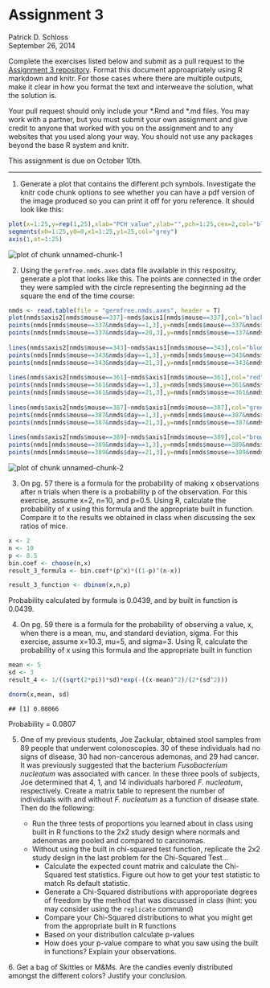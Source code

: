 # Assignment 3
Patrick D. Schloss  
September 26, 2014  

Complete the exercises listed below and submit as a pull request to the [Assignment 3 repository](http://www.github.com/microbialinformatics/assignment03).  Format this document approapriately using R markdown and knitr. For those cases where there are multiple outputs, make it clear in how you format the text and interweave the solution, what the solution is.

Your pull request should only include your *.Rmd and *.md files. You may work with a partner, but you must submit your own assignment and give credit to anyone that worked with you on the assignment and to any websites that you used along your way. You should not use any packages beyond the base R system and knitr.

This assignment is due on October 10th.

------

1.  Generate a plot that contains the different pch symbols. Investigate the knitr code chunk options to see whether you can have a pdf version of the image produced so you can print it off for yoru reference. It should look like this:

   

```r
plot(x=1:25,y=rep(1,25),xlab="PCH value",ylab="",pch=1:25,cex=2,col="black",type="p", main="PCH Symbols",axes=F)
segments(x0=1:25,y0=0,x1=1:25,y1=25,col="grey")
axis(1,at=1:25)
```

![plot of chunk unnamed-chunk-1](./README_files/figure-html/unnamed-chunk-1.png) 


2.  Using the `germfree.nmds.axes` data file available in this respositry, generate a plot that looks like this. The points are connected in the order they were sampled with the circle representing the beginning ad the square the end of the time course:

    

```r
nmds <- read.table(file = "germfree.nmds.axes", header = T)
plot(nmds$axis2[nmds$mouse==337]~nmds$axis1[nmds$mouse==337],col="black",type="l",xlab="NMDS Axis 1",ylab="NMDS Axis 2",ylim=c(-0.6,0.4),xlim=c(-0.4,0.8))
points(nmds[nmds$mouse==337&nmds$day==1,3],y=nmds[nmds$mouse==337&nmds$day==1,4],pch=16,col="black",cex=1.5)
points(nmds[nmds$mouse==337&nmds$day==20,3],y=nmds[nmds$mouse==337&nmds$day==20,4],pch=15,col="black",cex=1.5)
      
lines(nmds$axis2[nmds$mouse==343]~nmds$axis1[nmds$mouse==343],col="blue",type="l")
points(nmds[nmds$mouse==343&nmds$day==1,3],y=nmds[nmds$mouse==343&nmds$day==1,4],pch=16,col="blue",cex=1.5)
points(nmds[nmds$mouse==343&nmds$day==21,3],y=nmds[nmds$mouse==343&nmds$day==21,4],pch=15,col="blue",cex=1.5)
    
lines(nmds$axis2[nmds$mouse==361]~nmds$axis1[nmds$mouse==361],col="red",type="l")
points(nmds[nmds$mouse==361&nmds$day==1,3],y=nmds[nmds$mouse==361&nmds$day==1,4],pch=16,col="red",cex=1.5)
points(nmds[nmds$mouse==361&nmds$day==21,3],y=nmds[nmds$mouse==361&nmds$day==21,4],pch=15,col="red",cex=1.5)
    
lines(nmds$axis2[nmds$mouse==387]~nmds$axis1[nmds$mouse==387],col="green",type="l")
points(nmds[nmds$mouse==387&nmds$day==1,3],y=nmds[nmds$mouse==387&nmds$day==1,4],pch=16,col="green",cex=1.5)
points(nmds[nmds$mouse==387&nmds$day==21,3],y=nmds[nmds$mouse==387&nmds$day==21,4],pch=15,col="green",cex=1.5)
   
lines(nmds$axis2[nmds$mouse==389]~nmds$axis1[nmds$mouse==389],col="brown",type="l")
points(nmds[nmds$mouse==389&nmds$day==1,3],y=nmds[nmds$mouse==389&nmds$day==1,4],pch=16,col="brown",cex=1.5)
points(nmds[nmds$mouse==389&nmds$day==21,3],y=nmds[nmds$mouse==389&nmds$day==21,4],pch=15,col="brown",cex=1.5)
```

![plot of chunk unnamed-chunk-2](./README_files/figure-html/unnamed-chunk-2.png) 


3.  On pg. 57 there is a formula for the probability of making x observations after n trials when there is a probability p of the observation.  For this exercise, assume x=2, n=10, and p=0.5.  Using R, calculate the probability of x using this formula and the appropriate built in function. Compare it to the results we obtained in class when discussing the sex ratios of mice.


```r
x <- 2
n <- 10
p <- 0.5
bin.coef <- choose(n,x)
result_3_formula <- bin.coef*(p^x)*((1-p)^(n-x))

result_3_function <- dbinom(x,n,p)
```
Probability calculated by formula is 0.0439, and by built in function is 0.0439. 

4.  On pg. 59 there is a formula for the probability of observing a value, x, when there is a mean, mu, and standard deviation, sigma.  For this exercise, assume x=10.3, mu=5, and sigma=3.  Using R, calculate the probability of x using this formula and the appropriate built in function

```r
mean <- 5
sd <- 3
result_4 <- 1/((sqrt(2*pi))*sd)*exp(-((x-mean)^2)/(2*(sd^2)))

dnorm(x,mean, sd)
```

```
## [1] 0.08066
```
Probability = 0.0807 



5.  One of my previous students, Joe Zackular, obtained stool samples from 89 people that underwent colonoscopies.  30 of these individuals had no signs of disease, 30 had non-cancerous ademonas, and 29 had cancer.  It was previously suggested that the bacterium *Fusobacterium nucleatum* was associated with cancer.  In these three pools of subjects, Joe determined that 4, 1, and 14 individuals harbored *F. nucleatum*, respectively. Create a matrix table to represent the number of individuals with and without _F. nucleatum_ as a function of disease state.  Then do the following:

    * Run the three tests of proportions you learned about in class using built in R  functions to the 2x2 study design where normals and adenomas are pooled and compared to carcinomas.
    * Without using the built in chi-squared test function, replicate the 2x2 study design in the last problem for the Chi-Squared Test...
      * Calculate the expected count matrix and calculate the Chi-Squared test statistics. Figure out how to get your test statistic to match Rs default statistic.
      *	Generate a Chi-Squared distributions with approporiate degrees of freedom by the method that was discussed in class (hint: you may consider using the `replicate` command)
      * Compare your Chi-Squared distributions to what you might get from the appropriate built in R functions
      * Based on your distribution calculate p-values
      * How does your p-value compare to what you saw using the built in functions? Explain your observations.


6\.  Get a bag of Skittles or M&Ms.  Are the candies evenly distributed amongst the different colors?  Justify your conclusion.

